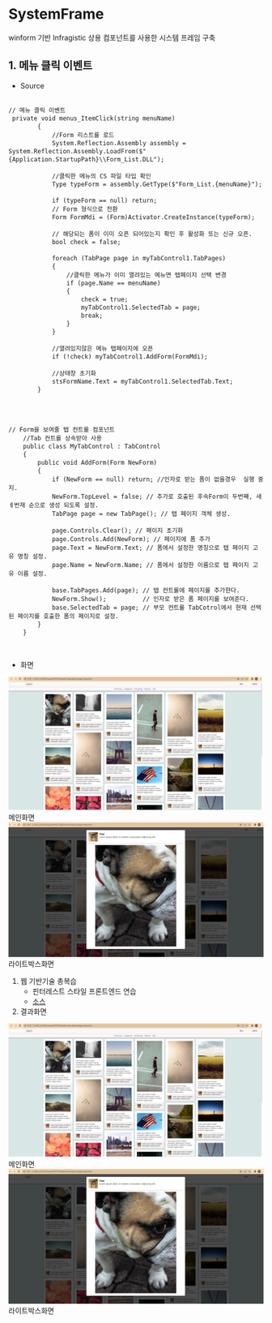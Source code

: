# SystemFrame
winform 기반 Infragistic 상용 컴포넌트를 사용한 시스템 프레임 구축


## 1. 메뉴 클릭 이벤트
 - Source
<pre>
<code>
// 메뉴 클릭 이벤트
 private void menus_ItemClick(string menuName)
        {
            //Form 리스트를 로드
            System.Reflection.Assembly assembly = System.Reflection.Assembly.LoadFrom($"{Application.StartupPath}\\Form_List.DLL");

            //클릭한 메뉴의 CS 파일 타입 확인
            Type typeForm = assembly.GetType($"Form_List.{menuName}");

            if (typeForm == null) return;
            // Form 형식으로 전환
            Form FormMdi = (Form)Activator.CreateInstance(typeForm);

            // 해당되는 폼이 이미 오픈 되어있는지 확인 후 활성화 또는 신규 오픈.
            bool check = false;

            foreach (TabPage page in myTabControl1.TabPages)
            {
                //클릭한 메뉴가 이미 열려있는 메뉴면 탭페이지 선택 변경
                if (page.Name == menuName)
                {
                    check = true;
                    myTabControl1.SelectedTab = page;
                    break;
                }
            }

            //열려있지않은 메뉴 탭페이지에 오픈
            if (!check) myTabControl1.AddForm(FormMdi);
            
            //상태창 초기화
            stsFormName.Text = myTabControl1.SelectedTab.Text;
        }

</code>
</pre>
<pre>
<code>
// Form을 보여줄 탭 컨트롤 컴포넌트
    //Tab 컨트롤 상속받아 사용
    public class MyTabControl : TabControl  
    {
        public void AddForm(Form NewForm)
        {
            if (NewForm == null) return; //인자로 받는 폼이 없을경우  실행 중지.
            NewForm.TopLevel = false; // 추가로 호출된 후속Form이 두번째, 새ㅔ번재 순으로 생성 되도록 설정.
            TabPage page = new TabPage(); // 탭 페이지 객체 생성.

            page.Controls.Clear(); // 페이지 초기화
            page.Controls.Add(NewForm); // 페이지에 폼 추가
            page.Text = NewForm.Text; // 폼에서 설정한 명칭으로 탭 페이지 고유 명칭 설정.
            page.Name = NewForm.Name; // 폼에서 설정한 이름으로 탭 페이지 고유 이름 설정.
            
            base.TabPages.Add(page); // 탭 컨트롤에 페이지를 추가한다.
            NewForm.Show();          // 인자로 받은 폼 페이지를 보여준다.
            base.SelectedTab = page; // 부모 컨트롤 TabCotrol에서 현재 선택된 페이지를 호출한 폼의 페이지로 설정.
        }
    }

</code>
</pre>

 - 화면
 
![메인화면](https://raw.githubusercontent.com/JongWon112/studyASPNET/main/images/html_screen01.png)
메인화면
![라이트박스화면](https://github.com/JongWon112/studyASPNET/blob/main/images/html_screen03.png?raw=true)
라이트박스화면



1. 웹 기반기술 총복습
   - 핀터레스트 스타일 프론트엔드 연습
   - [소스](https://github.com/JongWon112/studyASPNET/tree/main/Day04/FrontendExec/Pages)
2. 결과화면


![메인화면](https://raw.githubusercontent.com/JongWon112/studyASPNET/main/images/html_screen01.png)
메인화면
![라이트박스화면](https://github.com/JongWon112/studyASPNET/blob/main/images/html_screen03.png?raw=true)
라이트박스화면
